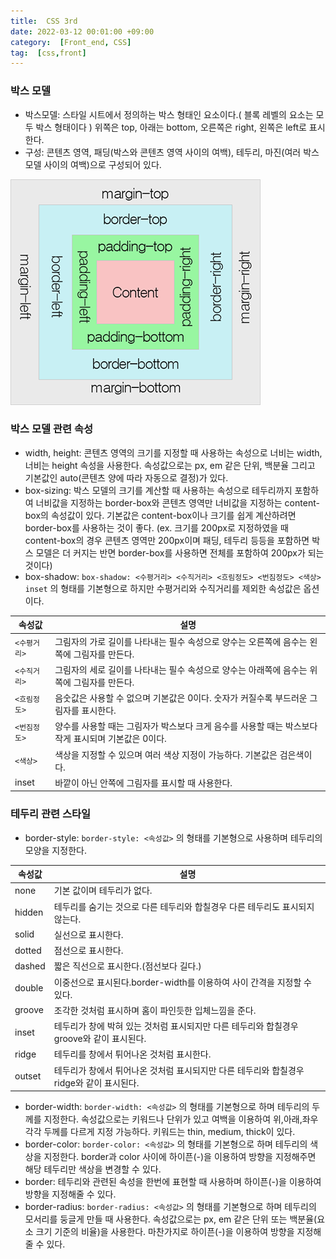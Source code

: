 ```yaml
---
title:  CSS 3rd
date: 2022-03-12 00:01:00 +09:00
category:  [Front_end, CSS]
tag:  [css,front]
---
```


### 박스 모델

- 박스모델: 스타일 시트에서 정의하는 박스 형태인 요소이다.( 블록 레벨의 요소는 모두 박스 형태이다 ) 위쪽은 top, 아래는 bottom, 오른쪽은 right, 왼쪽은 left로 표시한다.
- 구성: 콘텐츠 영역, 패딩(박스와 콘텐츠 영역 사이의 여백), 테두리, 마진(여러 박스 모델 사이의 여백)으로 구성되어 있다.

![boxmodel.png](/Post_img/boxmodel.png)

### 박스 모델 관련 속성

- width, height: 콘텐츠 영역의 크기를 지정할 때 사용하는 속성으로 너비는 width, 너비는 height 속성을 사용한다. 속성값으로는 px, em 같은 단위, 백분율 그리고 기본값인 auto(콘텐츠 양에 따라 자동으로 결정)가 있다.
- box-sizing: 박스 모델의 크기를 계산할 때 사용하는 속성으로 테두리까지 포함하여 너비값을 지정하는 border-box와 콘텐츠 영역만 너비값을 지정하는 content-box의 속성값이 있다. 기본값은 content-box이나 크기를 쉽게 계산하려면 border-box를 사용하는 것이 좋다. (ex. 크기를 200px로 지정하였을 때 content-box의 경우 콘텐츠 영역만 200px이며 패딩, 테두리 등등을 포함하면 박스 모델은 더 커지는 반면 border-box를 사용하면 전체를 포함하여 200px가 되는것이다)
- box-shadow: `box-shadow: <수평거리> <수직거리> <흐림정도> <번짐정도> <색상> inset` 의 형태를 기본형으로 하지만 수평거리와 수직거리를 제외한 속성값은 옵션이다.

| 속성값 | 설명 |
| --- | --- |
| `<수평거리>` | 그림자의 가로 길이를 나타내는 필수 속성으로 양수는 오른쪽에 음수는 왼쪽에 그림자를 만든다. |
| `<수직거리>` | 그림자의 세로 길이를 나타내는 필수 속성으로 양수는 아래쪽에 음수는 위쪽에 그림자를 만든다. |
| `<흐림정도>` | 음숫값은 사용할 수 없으며 기본값은 0이다. 숫자가 커질수록 부드러운 그림자를 표시한다. |
| `<번짐정도>` | 양수를 사용할 때는 그림자가 박스보다 크게 음수를 사용할 때는 박스보다 작게 표시되며 기본값은 0이다. |
| `<색상>` | 색상을 지정할 수 있으며 여러 색상 지정이 가능하다. 기본값은 검은색이다. |
| inset | 바깥이 아닌 안쪽에 그림자를 표시할 때 사용한다. |

### 테두리 관련 스타일

- border-style: `border-style: <속성값>` 의 형태를 기본형으로 사용하며 테두리의 모양을 지정한다.

| 속성값 | 설명 |
| --- | --- |
| none | 기본 값이며 테두리가 없다. |
| hidden | 테두리를 숨기는 것으로 다른 테두리와 합칠경우 다른 테두리도 표시되지 않는다. |
| solid | 실선으로 표시한다. |
| dotted | 점선으로 표시한다. |
| dashed | 짧은 직선으로 표시한다.(점선보다 길다.) |
| double | 이중선으로 표시된다.border-width를 이용하여 사이 간격을 지정할 수 있다. |
| groove | 조각한 것처럼 표시하며 홈이 파인듯한 입체느낌을 준다. |
| inset | 테두리가 창에 박혀 있는 것처럼 표시되지만 다른 테두리와 합칠경우 groove와 같이 표시된다. |
| ridge | 테두리를 창에서 튀어나온 것처럼 표시한다. |
| outset | 테두리가 창에서 튀어나온 것처럼 표시되지만 다른 테두리와 합칠경우 ridge와 같이 표시된다. |

- border-width: `border-width: <속성값>` 의 형태를 기본형으로 하며 테두리의 두께를 지정한다. 속성값으로는 키워드나 단위가 있고 여백을 이용하여 위,아래,좌우 각각 두께를 다르게 지정 가능하다. 키워드는 thin, medium, thick이 있다.
- border-color: `border-color: <속성값>` 의 형태를 기본형으로 하며 테두리의 색상을 지정한다. border과 color 사이에 하이픈(-)을 이용하여 방향을 지정해주면 해당 테두리만 색상을 변경할 수 있다.
- border: 테두리와 관련된 속성을 한번에 표현할 때 사용하며 하이픈(-)을 이용하여 방향을 지정해줄 수 있다.
- border-radius: `border-radius: <속성값>` 의 형태를 기본형으로 하며 테두리의 모서리를 둥글게 만들 때 사용한다. 속성값으로는 px, em 같은 단위 또는 백분율(요소 크기 기준의 비율)을 사용한다. 마찬가지로 하이픈(-)을 이용하여 방향을 지정해 줄 수 있다.
